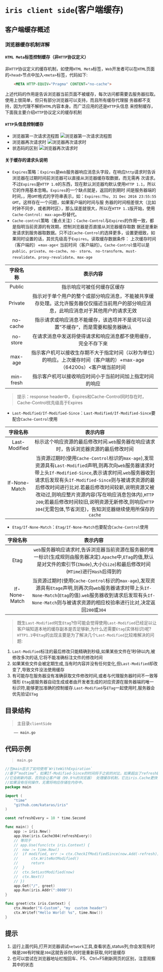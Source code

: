 # `iris client side`(客户端缓存)
## 客户端缓存概述
### 浏览器缓存机制详解
#### `HTML Meta`标签控制缓存（非`HTTP`协议定义）
非`HTTP`协议定义的缓存机制，如使用`HTML Meta`标签，`Web`开发者可以在`HTML`页面的`<head>`节点中加入`<meta>`标签，代码如下:
```html
    <META HTTP-EQUIV="Pragma" CONTENT="no-cache">
```
上述代码的作用是告诉浏览器当前页面不被缓存，每次访问都需要去服务器拉取。使用上很简单，但只有部分浏览器可以支持，而且所有缓存代理服
务器都不支持，因为代理不解析`HTML`内容本身。而广泛应用的还是`HTTP`头信息 来控制缓存，下面我主要介绍`HTTP`协议定义的缓存机制
#### `HTTP`头信息控制缓存
- 浏览器第一次请求流程图
![浏览器第一次请求流程图](../img/firstReq.png)
- 浏览器再次请求时
![浏览器再次请求时](../img/secondReq.png)
- 状态码的区别
![浏览器再次请求时](../img/statusCode.jpg)
#### 关于缓存的请求头说明
- `Expires`策略：`Expires`是`Web`服务器响应消息头字段，在响应`http`请求时告诉浏览器在过期时间前浏览器可以直接从浏览器缓存取数据，而无需再
次请求。不过`Expires`是`HTTP 1.0`的东西，现在默认浏览器均默认使用`HTTP 1.1`，所以它的作用基本忽略。`Expires`的一个缺点就是，返回的到期时
间是服务器端的时间，，用`GMT`格式的字符串表示，如：`Expires:Thu, 31 Dec 2016 23:55:55 GMT`。这样存在一个问题，如果客户端的时间与服
务器的时间相差很大（比如时钟不同步，或者跨时区），那么误差就很大，所以在`HTTP 1.1`版开始，使用`Cache-Control: max-age=`秒替代。
- `Cache-control`策略（重点关注）：`Cache-Control`与`Expires`的作用一致，都是指明当前资源的有效期，控制浏览器是否直接从浏览器缓存取数
据还是重新发请求到服务器取数据。只不过`Cache-Control`的选择更多，设置更细致，如果同时设置的话，其优先级高于`Expires`。读取缓存数据条件：
上次缓存时间（客户端的）+`max-age`< 当前时间（客户端的）。`Cache-Control`值可以是`public`、`private`、`no-cache`、`no- store`、
`no-transform`、`must-revalidate`、`proxy-revalidate`、`max-age`

| 字段名称 | 表示内容 |
| :--------: | :-----:|
| Public | 指示响应可被任何缓存区缓存 | 
| Private | 指示对于单个用户的整个或部分响应消息，不能被共享缓存处理。这允许服务器仅仅描述当前用户的部分响应消息，此响应消息对于其他用户的请求无效 | 
| no-cache | 指示请求或响应消息不能缓存，该选项并不是说可以设置”不缓存“，而是需要和服务器确认 |
| no-store | 在请求消息中发送将使得请求和响应消息都不使用缓存，完全不存下來 |
| max-age | 指示客户机可以接收生存期不大于指定时间（以秒为单位）的响应。上次缓存时间（客户端的）+max-age（64200s）<客户端当前时间 |
| min-fresh | 指示客户机可以接收响应时间小于当前时间加上指定时间的响应 |

> 提示：response header中，Expires和Cache-Control同时存在时，Cache-Control优先级高于Expires
- `Last-Modified/If-Modified-Since`：`Last-Modified/If-Modified-Since`要配合`Cache-Control`使用

| 字段名称 | 表示内容 |
| :--------: | :-----:|
| Last-Modified | 标示这个响应资源的最后修改时间.`web`服务器在响应请求时，告诉浏览器资源的最后修改时间 | 
| If-None-Match | 当资源过期时(使用`Cache-Control`标识的`max-age`),发现资源具有`Last-Modifie`d声明,则再次向`web`服务器请求时带上头`If-Modified-Since`,表示请求时间.`web`服务器收到请求后发现有头`If-Modified-Since`则与被请求资源的最后修改时间进行比对.若最后修改时间较新,说明资源又被改动过,则响应整片资源内容(写在响应消息包体内),`HTTP 200`;若最后修改时间较旧,说明资源无新修改,则响应`HTTP 304`(无需包体,节省浏览)，告知浏览器继续使用所保存的`cache` | 

- `Etag/If-None-Match`：`Etag/If-None-Match`也要配合`Cache-Control`使用

| 字段名称 | 表示内容 |
| :--------: | :-----:|
| Etag | `web`服务器响应请求时,告诉浏览器当前资源在服务器的唯一标识(生成规则由服务器决定).`Apache`中,`ETag`的值,默认是对文件的索引节(`INode`),大小(`Size`)和最后修改时间(`MTime`)进行`Hash`后得到的 | 
| If-None-Match | 当资源过期时(使用`Cache-Control`标识的`max-age`),发现资源具有`Etage`声明,则再次向`web`服务器请求时带上头`If-None-Match`(`Etag`的值).`web`服务器收到请求后发现有头`If-None-Match`则与被请求资源的相应校验串进行比对,决定返回`200`或`304` | 

> 既生`Last-Modified`何生`Etag`?你可能会觉得使用`Last-Modified`已经足以让客户端知道本地的缓存副本是否足够新,为什么还需要`Etag`(实体标识)呢?`HTTP1.1`中`Etag`的出现主要是为了解决几个`Last-Modified`比较难解决的问题:

1. `Last-Modified`标注的最后修改只能精确到秒级,如果某些文件在1秒钟以内,被修改多次的话,它将不能准确标注文件的修改时间
2. 如果某些文件会被定期生成,当有时内容并没有任何变化,但`Last-Modified`却改变了,导致文件没法使用缓存
3. 有可能存在服务器没有准确获取文件修改时间,或者与代理服务器时间不一致等情形
`Etag`是服务器自动生成或者由开发者生成的对应资源在服务器端的唯一标识符,能够更加准确的控制缓存.`Last-Modified`与`ETag`一起使用时,服务器会优先验证`ETag`

## 目录结构
> 主目录`clientSide`

```html
    —— main.go
```
## 代码示例 
> `main.go`

```go
//包main显示了如何使用`WriteWithExpiration`
//基于“modtime”，如果If-Modified-Since的时间将于之前的对比，如果超出了refreshEvery的范围
//它会刷新内容，否则会让客户端（99.9％的浏览器） 处理缓存机制，它比iris.Cache更快，因为服务器端
//如果没有任何操作，无需将响应存储在内存中。
package main

import (
	"time"
	"github.com/kataras/iris"
)

const refreshEvery = 10 * time.Second

func main() {
	app := iris.New()
	app.Use(iris.Cache304(refreshEvery))
	// 等同于
	// app.Use(func(ctx iris.Context) {
	// 	now := time.Now()
	// 	if modified, err := ctx.CheckIfModifiedSince(now.Add(-refresh)); !modified && err == nil {
	// 		ctx.WriteNotModified()
	// 		return
	// 	}
	// 	ctx.SetLastModified(now)
	// 	ctx.Next()
	// })
	app.Get("/", greet)
	app.Run(iris.Addr(":8080"))
}

func greet(ctx iris.Context) {
	ctx.Header("X-Custom", "my  custom header")
	ctx.Writef("Hello World! %s", time.Now())
}
```
## 提示
1. 运行上面代码,打开浏览器调试`network`工具,查看状态,status列,你会发现有时候是`200`有时候是`304`这就告诉你,何时是重新获取,何时是缓存
2. 也可以尝试在浏览器地址栏按回车、F5、Ctrl+F5刷新网页的区别，注意观察其中的状态